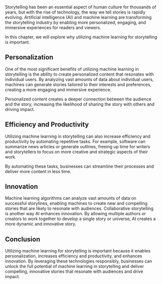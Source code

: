 
Storytelling has been an essential aspect of human culture for thousands of years, but with the rise of technology, the way we tell stories is rapidly evolving. Artificial intelligence (AI) and machine learning are transforming the storytelling industry by enabling more personalized, engaging, and immersive experiences for readers and viewers.

In this chapter, we will explore why utilizing machine learning for storytelling is important.

Personalization
---------------

One of the most significant benefits of utilizing machine learning in storytelling is the ability to create personalized content that resonates with individual users. By analyzing vast amounts of data about individual users, machines can generate stories tailored to their interests and preferences, creating a more engaging and immersive experience.

Personalized content creates a deeper connection between the audience and the story, increasing the likelihood of sharing the story with others and driving impact.

Efficiency and Productivity
---------------------------

Utilizing machine learning in storytelling can also increase efficiency and productivity by automating repetitive tasks. For example, software can summarize news articles or generate outlines, freeing up time for writers and storytellers to focus on more creative and strategic aspects of their work.

By automating these tasks, businesses can streamline their processes and deliver more content in less time.

Innovation
----------

Machine learning algorithms can analyze vast amounts of data on successful storylines, enabling machines to create new and compelling stories that are likely to resonate with audiences. Collaborative storytelling is another way AI enhances innovation. By allowing multiple authors or creators to work together to develop a single story or universe, AI creates a more dynamic and innovative story.

Conclusion
----------

Utilizing machine learning for storytelling is important because it enables personalization, increases efficiency and productivity, and enhances innovation. By leveraging these technologies responsibly, businesses can unlock the full potential of machine learning in storytelling and deliver compelling, innovative stories that resonate with audiences and drive impact.
